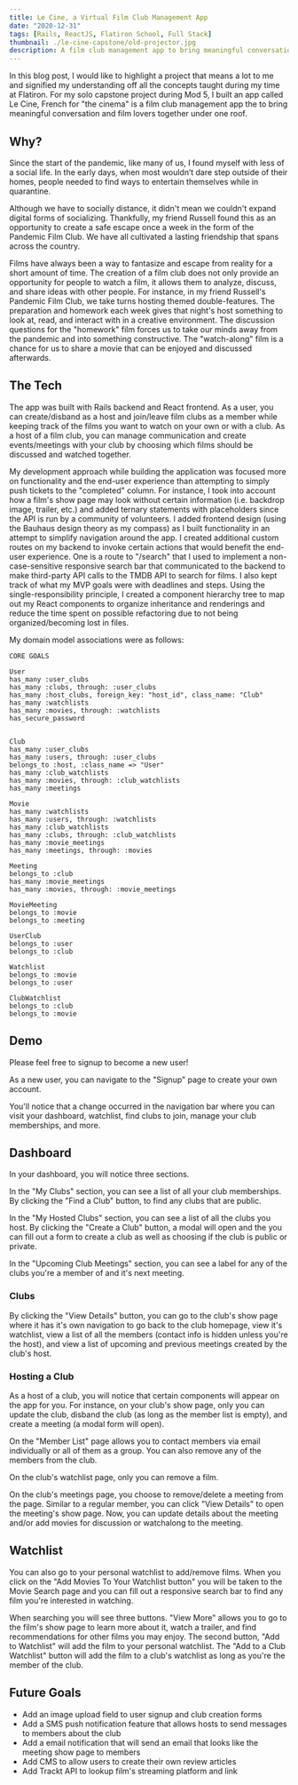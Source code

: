 ```yaml
---
title: Le Cine, a Virtual Film Club Management App
date: "2020-12-31"
tags: [Rails, ReactJS, Flatiron School, Full Stack]
thumbnail: ./le-cine-capstone/old-projector.jpg
description: A film club management app to bring meaningful conversation and film lovers together under one roof.
---
```


In this blog post, I would like to highlight a project that means a lot to me and signified my understanding off all the concepts taught during my time at Flatiron. For my solo capstone project during Mod 5, I built an app called Le Cine, French for "the cinema" is a film club management app the to bring meaningful conversation and film lovers together under one roof.

<h2>Why?</h2>

Since the start of the pandemic, like many of us, I found myself with less of a social life. In the early days, when most wouldn’t dare step outside of their homes, people needed to find ways to entertain themselves while in quarantine.

Although we have to socially distance, it didn't mean we couldn't expand digital forms of socializing. Thankfully, my friend Russell found this as an opportunity to create a safe escape once a week in the form of the Pandemic Film Club. We have all cultivated a lasting friendship that spans across the country.

Films have always been a way to fantasize and escape from reality for a short amount of time. The creation of a film club does not only provide an opportunity for people to watch a film, it allows them to analyze, discuss, and share ideas with other people. For instance, in my friend Russell's Pandemic Film Club, we take turns hosting themed double-features. The preparation and homework each week gives that night's host something to look at, read, and interact with in a creative environment. The discussion questions for the "homework" film forces us to take our minds away from the pandemic and into something constructive. The "watch-along" film is a chance for us to share a movie that can be enjoyed and discussed afterwards.

<h2>The Tech</h2>

The app was built with Rails backend and React frontend. As a user, you can create/disband as a host and join/leave film clubs as a member while keeping track of the films you want to watch on your own or with a club. As a host of a film club, you can manage communication and create events/meetings with your club by choosing which films should be discussed and watched together.

My development approach while building the application was focused more on functionality and the end-user experience than attempting to simply push tickets to the "completed" column. For instance, I took into account how a film's show page may look without certain information (i.e. backdrop image, trailer, etc.) and added ternary statements with placeholders since the API is run by a community of volunteers. I added frontend design (using the Bauhaus design theory as my compass) as I built functionality in an attempt to simplify navigation around the app. I created additional custom routes on my backend to invoke certain actions that would benefit the end-user experience. One is a route to "/search" that I used to implement a non-case-sensitive responsive search bar that communicated to the backend to make third-party API calls to the TMDB API to search for films. I also kept track of what my MVP goals were with deadlines and steps. Using the single-responsibility principle, I created a component hierarchy tree to map out my React components to organize inheritance and renderings and reduce the time spent on possible refactoring due to not being organized/becoming lost in files.

My domain model associations were as follows:

```
CORE GOALS

User
has_many :user_clubs
has_many :clubs, through: :user_clubs
has_many :host_clubs, foreign_key: "host_id", class_name: "Club"
has_many :watchlists
has_many :movies, through: :watchlists
has_secure_password


Club
has_many :user_clubs
has_many :users, through: :user_clubs
belongs_to :host, :class_name => "User"
has_many :club_watchlists
has_many :movies, through: :club_watchlists
has_many :meetings

Movie
has_many :watchlists
has_many :users, through: :watchlists
has_many :club_watchlists
has_many :clubs, through: :club_watchlists
has_many :movie_meetings
has_many :meetings, through: :movies

Meeting
belongs_to :club
has_many :movie_meetings
has_many :movies, through: :movie_meetings

MovieMeeting
belongs_to :movie
belongs_to :meeting

UserClub
belongs_to :user
belongs_to :club

Watchlist
belongs_to :movie
belongs_to :user

ClubWatchlist
belongs_to :club
belongs_to :movie
```

<h2>Demo</h2>

Please feel free to signup to become a new user!

As a new user, you can navigate to the "Signup" page to create your own account.

You'll notice that a change occurred in the navigation bar where you can visit your dashboard, watchlist, find clubs to join, manage your club memberships, and more.

<h2>Dashboard</h2>

In your dashboard, you will notice three sections.

In the "My Clubs" section, you can see a list of all your club memberships. By clicking the "Find a Club" button, to find any clubs that are public.

In the "My Hosted Clubs" section, you can see a list of all the clubs you host. By clicking the "Create a Club" button, a modal will open and the you can fill out a form to create a club as well as choosing if the club is public or private.

In the "Upcoming Club Meetings" section, you can see a label for any of the clubs you're a member of and it's next meeting.

<h3>Clubs</h3>

By clicking the "View Details" button, you can go to the club's show page where it has it's own navigation to go back to the club homepage, view it's watchlist, view a list of all the members (contact info is hidden unless you're the host), and view a list of upcoming and previous meetings created by the club's host.

<h3>Hosting a Club</h3>

As a host of a club, you will notice that certain components will appear on the app for you. For instance, on your club's show page, only you can update the club, disband the club (as long as the member list is empty), and create a meeting (a modal form will open).

On the "Member List" page allows you to contact members via email individually or all of them as a group. You can also remove any of the members from the club.

On the club's watchlist page, only you can remove a film.

On the club's meetings page, you choose to remove/delete a meeting from the page. Similar to a regular member, you can click "View Details" to open the meeting's show page. Now, you can update details about the meeting and/or add movies for discussion or watchalong to the meeting.

<h2>Watchlist</h2>

You can also go to your personal watchlist to add/remove films. When you click on the "Add Movies To Your Watchlist button" you will be taken to the Movie Search page and you can fill out a responsive search bar to find any film you're interested in watching.

When searching you will see three buttons. "View More" allows you to go to the film's show page to learn more about it, watch a trailer, and find recommendations for other films you may enjoy. The second button, "Add to Watchlist" will add the film to your personal watchlist. The "Add to a Club Watchlist" button will add the film to a club's watchlist as long as you're the member of the club.

<h2>Future Goals</h2>

- Add an image upload field to user signup and club creation forms
- Add a SMS push notification feature that allows hosts to send messages to members about the club
- Add a email notification that will send an email that looks like the meeting show page to members
- Add CMS to allow users to create their own review articles
- Add Trackt API to lookup film's streaming platform and link
